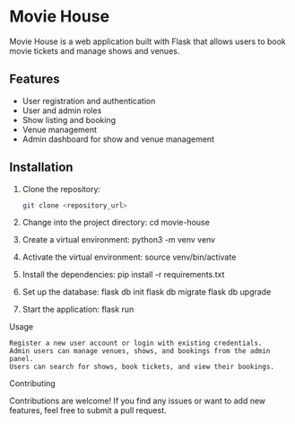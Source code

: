 # Movie House

Movie House is a web application built with Flask that allows users to book movie tickets and manage shows and venues.

## Features

- User registration and authentication
- User and admin roles
- Show listing and booking
- Venue management
- Admin dashboard for show and venue management

## Installation

1. Clone the repository:

   ```bash
   git clone <repository_url>
   
2. Change into the project directory:
   cd movie-house
 
3. Create a virtual environment:
   python3 -m venv venv
   
4. Activate the virtual environment:
   source venv/bin/activate

5. Install the dependencies:
   pip install -r requirements.txt
  
6. Set up the database:
   flask db init
   flask db migrate
   flask db upgrade

7. Start the application:
   flask run


Usage

    Register a new user account or login with existing credentials.
    Admin users can manage venues, shows, and bookings from the admin panel.
    Users can search for shows, book tickets, and view their bookings.   
   
Contributing

Contributions are welcome! If you find any issues or want to add new features, feel free to submit a pull request.


